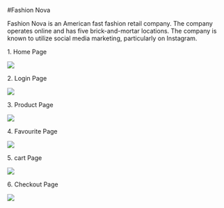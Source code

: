 #Fashion Nova

<p>
Fashion Nova is an American fast fashion retail company. The company operates online and has five brick-and-mortar locations. The company is known to utilize social media marketing, particularly on Instagram.</p>

<p>1. Home Page </p>
<img src="https://user-images.githubusercontent.com/67469200/153704132-b1afd370-4f7d-42fb-81e5-57ced50285b2.png"/>

<p>2. Login Page </p>
<img src="https://user-images.githubusercontent.com/67469200/153704141-414f2f46-0aaf-4097-a52d-ec91b8268083.png"/>

<p>3. Product Page </p>
<img src="https://user-images.githubusercontent.com/67469200/153703771-a7089cbb-318c-4d45-a1ef-34605e127db2.png"/>

<p>4. Favourite Page </p>
<img src="https://user-images.githubusercontent.com/67469200/153703762-f1a40bf0-d78d-4fc9-88af-2f2c4c047025.png"/>

<p>5. cart Page </p>
<img src="https://user-images.githubusercontent.com/67469200/153703755-18d4ed0f-9ea0-4227-a895-b954f4e3ee1d.png"/>

<p>6. Checkout Page </p>
<img src="https://user-images.githubusercontent.com/67469200/153703761-ed0118e6-946a-4e50-be52-cc7a79607909.png"/>
